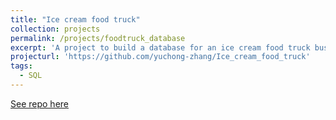 ```yaml
---
title: "Ice cream food truck"
collection: projects
permalink: /projects/foodtruck_database
excerpt: 'A project to build a database for an ice cream food truck business'
projecturl: 'https://github.com/yuchong-zhang/Ice_cream_food_truck'
tags:
  - SQL
---
```


<a href='https://github.com/yuchong-zhang/Ice_cream_food_truck'>See repo here</a>